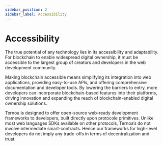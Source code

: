 ```yaml
---
sidebar_position: 2
sidebar_label: Accessibility
---
```


# Accessibility

The true potential of any technology lies in its accessibility and adaptability. For blockchain to enable widespread digital ownership, it must be accessible to the largest group of creators and developers in the web development community.

Making blockchain accessible means simplifying its integration into web applications, providing easy-to-use APIs, and offering comprehensive documentation and developer tools. By lowering the barriers to entry, more developers can incorporate blockchain-based features into their platforms, driving innovation and expanding the reach of blockchain-enabled digital ownership solutions.

Ternoa is designed to offer open-source web-ready development frameworks to developers, built directly upon protocole primitives. Unlike most web languages SDKs available on other protocols, Ternoa’s do not involve intermediate smart-contracts. Hence our frameworks for high-level developers do not imply any trade-offs in terms of decentralization and trust.
